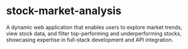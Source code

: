 # stock-market-analysis
A dynamic web application that enables users to explore market trends, view stock data, and filter top-performing and underperforming stocks, showcasing expertise in full-stack development and API integration.

